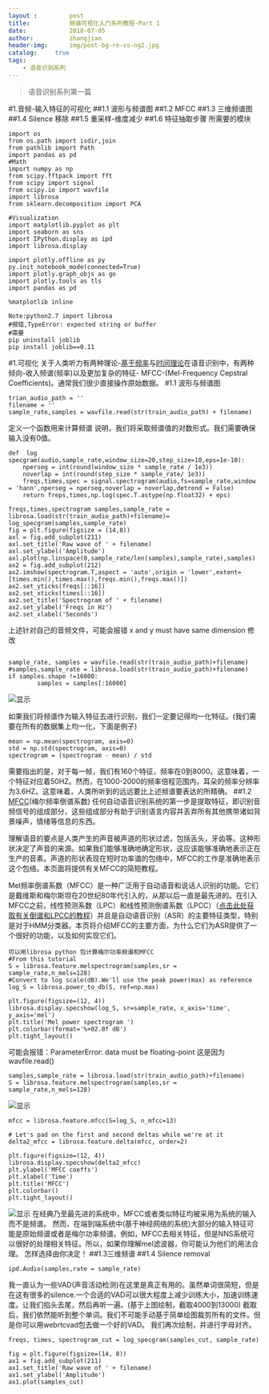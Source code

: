 ```yaml
---
layout :         post
title:           频谱可视化入门系列教程-Part 1
date:            2018-07-05
author:          zhangjian
header-img:      img/post-bg-re-vs-ng2.jpg
catalog:     true
tags:
    - 语音识别系列
---
```

> 语音识别系列第一篇


#1.音频-输入特征的可视化
##1.1 波形与频谱图
##1.2 MFCC
##1.3 三维频谱图
##1.4 Silence 移除
##1.5 重采样-维度减少
##1.6 特征抽取步骤
所需要的模块
```
import os
from os.path import isdir,join
from pathlib import Path
import pandas as pd
#Math
import numpy as np
from scipy.fftpack import fft
from scipy import signal
from scipy.io import wavfile
import librosa
from sklearn.decomposition import PCA

#Visualization
import matplotlib.pyplot as plt
import seaborn as sns
import IPython.display as ipd
import librosa.display

import plotly.offline as py
py.init_notebook_mode(connected=True)
import plotly.graph_objs as go
import plotly.tools as tls
import pandas as pd

%matplotlib inline
```
```
Note:python2.7 import librosa
#报错,TypeError: expected string or buffer
#需要
pip uninstall joblib
pip install joblib==0.11
```
#1.可视化
关于人类听力有两种理论-[基于频率](https://en.wikipedia.org/wiki/Place_theory_(hearing))与[时间理论](https://en.wikipedia.org/wiki/Temporal_theory_(hearing))在语音识别中，有两种倾向-收入频谱(频率)以及更加复杂的特征- MFCC-(Mel-Frequency Cepstral Coefficients)。通常我们很少直接操作原始数据。
#1.1 波形与频谱图
```
trian_audio_path = ''
filename = ''
sample_rate,samples = wavfile.read(str(train_audio_path) + filename)
```
定义一个函数用来计算频谱
说明，我们将采取频谱值的对数形式。我们需要确保输入没有0值。
```
def  log specgram(audio,sample_rate,window_size=20,step_size=10,eps=1e-10):
    nperseg = int(round(window_size * sample_rate / 1e3))
    noverlap = int(round(step_size * sample_rate/ 1e3))
    freqs,times,spec = signal.spectrogram(audio,fs=sample_rate,window = 'hann',nperseg = nperseg,noverlap = noverlap,detrend = False)
    return freps,times,np.log(spec.T.astype(np.float32) + eps)
```

```
freqs,times,spectrogram samples,sample_rate = librosa.load(str(train_audio_path)+filename)= log_specgram(samples,sample_rate)
fig = plt.figure(figsize = (14,8))
axl = fig.add_subplot(211)
axl.set_title('Raw wave of ' + filename)
axl.set_ylabel('Amplitude')
axl.plot(np.linspace(0,sample_rate/len(samples),sample_rate),samples)
ax2 = fig.add_subplot(212)
ax2.imshow(spectrogram.T,aspect = 'auto',origin = 'lower',extent=[times.min(),times.max(),freqs.min(),freqs.max()])
ax2.set_yticks(freqs[::16])
ax2.set_xticks(times[::16])
ax2.set_title('Spectrogram of ' + filename)
ax2.set_ylabel('Freqs in Hz')
ax2.set_xlabel('Seconds')

```
上述针对自己的音频文件，可能会报错 x and y must have same dimension
修改
```

sample_rate, samples = wavfile.read(str(train_audio_path)+filename)
#samples,sample_rate = librosa.load(str(train_audio_path)+filename)
if samples.shape !=16000:
        samples = samples[:16000]
```
![显示](http://pbe1y6vc7.bkt.clouddn.com/1.png)

如果我们将频谱作为输入特征去进行识别，我们一定要记得均一化特征。(我们需要在所有的数据集上均一化，下面是例子)
```
mean = np.mean(spectrogram, axis=0)
std = np.std(spectrogram, axis=0)
spectrogram = (spectrogram - mean) / std

```
需要指出的是，对于每一帧，我们有160个特征，频率在0到8000。这意味着，一个特征对应着50HZ。然而，在1000-2000的频率倍程范围内，耳朵的频率分辨率为3.6HZ。这意味着，人类所听到的远远要比上述频谱要表达的所精确。
##1.2 [MFCC](http://practicalcryptography.com/miscellaneous/machine-learning/guide-mel-frequency-cepstral-coefficients-mfccs/)(梅尔频率倒谱系数)
任何自动语音识别系统的第一步是提取特征，即识别音频信号的组成部分，这些组成部分有助于识别语言内容并丢弃所有其他携带诸如背景噪声，情绪等信息的东西。

理解语音的要点是人类产生的声音被声道的形状过滤，包括舌头，牙齿等。这种形状决定了声音的来源。如果我们能够准确地确定形状，这应该能够准确地表示正在生产的音素。声道的形状表现在短时功率谱的包络中，MFCC的工作是准确地表示这个包络。本页面将提供有关MFCC的简短教程。

Mel频率倒谱系数（MFCC）是一种广泛用于自动语音和说话人识别的功能。它们是戴维斯和梅尔斯坦在20世纪80年代引入的，从那以后一直是最先进的。在引入MFCC之前，线性预测系数（LPC）和线性预测倒谱系数（LPCC）（[点击此处获取有关倒谱和LPCC的教程](http://www.practicalcryptography.com/miscellaneous/machine-learning/tutorial-cepstrum-and-lpccs/)）并且是自动语音识别（ASR）的主要特征类型，特别是对于HMM分类器。本页将介绍MFCC的主要方面，为什么它们为ASR提供了一个很好的功能，以及如何实现它们。

```
可以用librosa python 包计算梅尔功率频谱和MFCC
#From this tutorial
S = librosa.feature.melspectrogram(samples,sr = sample_rate,n_mels=128)
#Convert to log scale(dB).We'll use the peak power(max) as reference
log_S = librosa.power_to_db(S, ref=np.max)

plt.figure(figsize=(12, 4))
librosa.display.specshow(log_S, sr=sample_rate, x_axis='time', y_axis='mel')
plt.title('Mel power spectrogram ')
plt.colorbar(format='%+02.0f dB')
plt.tight_layout()
```
可能会报错：ParameterError: data must be floating-point
这是因为wavfile.read()
```
samples,sample_rate = librosa.load(str(train_audio_path)+filename)
S = librosa.feature.melspectrogram(samples,sr = sample_rate,n_mels=128)
```
![显示](http://pbe1y6vc7.bkt.clouddn.com/3.png)

```
mfcc = librosa.feature.mfcc(S=log_S, n_mfcc=13)

# Let's pad on the first and second deltas while we're at it
delta2_mfcc = librosa.feature.delta(mfcc, order=2)

plt.figure(figsize=(12, 4))
librosa.display.specshow(delta2_mfcc)
plt.ylabel('MFCC coeffs')
plt.xlabel('Time')
plt.title('MFCC')
plt.colorbar()
plt.tight_layout()
```
![显示](http://pbe1y6vc7.bkt.clouddn.com/4.png)
在经典乃至最先进的系统中，MFCC或者类似特征均被采用为系统的输入而不是频谱。
然而，在端到端系统中(基于神经网络的系统)大部分的输入特征可能是原始频谱或者是梅尔功率频谱。例如，MFCC去相关特征，但是NNS系统可以很好的处理相关特征。所以，如果你理解mel滤波器，你可能认为他们的用法合理。
怎样选择由你决定！
##1.3三维频谱
##1.4 Silence removal
```
ipd.Audio(samples,rate = sample_rate)
```
我一直认为一些VAD(声音活动检测)在这里是真正有用的。虽然单词很简短，但是在这有很多的silence.一个合适的VAD可以很大程度上减少训练大小，加速训练速度。让我们掐头去尾，然后再听一遍。(基于上图绘制，截取4000到13000)
截取后，我们依然能听到整个单词。我们不可能手动基于简单绘图裁剪所有的文件。但是你可以用webrtcvad包去做一个好的VAD。
我们再次绘制，并进行字母对齐。
```
freqs, times, spectrogram_cut = log_specgram(samples_cut, sample_rate)

fig = plt.figure(figsize=(14, 8))
ax1 = fig.add_subplot(211)
ax1.set_title('Raw wave of ' + filename)
ax1.set_ylabel('Amplitude')
ax1.plot(samples_cut)

```























